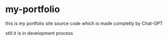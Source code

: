 # my-portfolio
this is my portfolio site source code which is made completly by Chat-GPT

still it is in development process
